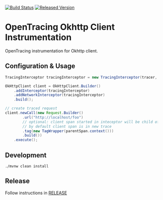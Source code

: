 [![Build Status][ci-img]][ci] [![Released Version][maven-img]][maven]

# OpenTracing Okhttp Client Instrumentation
OpenTracing instrumentation for Okhttp client.

## Configuration & Usage
```java
TracingInterceptor tracingInterceptor = new TracingInterceptor(tracer, Arrays.asList(SpanDecorators.STANDARD_TAGS));

OkHttpClient client = OkHttpClient.Builder()
    .addInterceptor(tracingInterceptor)
    .addNetworkInterceptor(tracingInterceptor)
    .build();

// create traced request 
client.newCall(new Request.Builder()
        .url("http://localhost/foo")
        // optional: client span started in inteceptor will be child of provided SpanContext
        // by default client span is in new trace
        .tag(new TagWrapper(parentSpan.context())) 
        .build())
    .execute();
```

## Development
```shell
./mvnw clean install
```

## Release
Follow instructions in [RELEASE](RELEASE.md)

   [ci-img]: https://travis-ci.org/opentracing-contrib/java-okhttp.svg?branch=master
   [ci]: https://travis-ci.org/opentracing-contrib/java-okhttp
   [maven-img]: https://img.shields.io/maven-central/v/io.opentracing.contrib/opentracing-okhttp3.svg?maxAge=2592000
   [maven]: http://search.maven.org/#search%7Cga%7C1%7Copentracing-okhttp3
